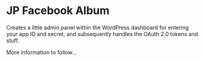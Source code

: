 # JP Facebook Album

Creates a little admin panel within the WordPress dashboard for entering your app ID and secret, and subsequently handles the OAuth 2.0 tokens and stuff.

More information to follow...
